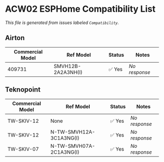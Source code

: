 # ACW02 ESPHome Compatibility List

_This file is generated from issues labeled `Compatibility`._

## Airton

| Commercial Model | Ref Model | Status | Notes |
|------------------|----------|--------|-------|
| 409731 | SMVH12B-2A2A3NH(I) | ✅ Yes | _No response_ |

## Teknopoint

| Commercial Model | Ref Model | Status | Notes |
|------------------|----------|--------|-------|
| TW-SKIV-12 | None | ✅ Yes | _No response_ |
| TW-SKIV-12 | N-TW-SMVH12A-3C1A3NG(I) | ✅ Yes | _No response_ |
| TW-SKIV-07 | N-TW-SMVH07A-2C1A3NG(I) | ✅ Yes | _No response_ |

